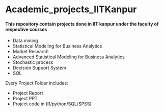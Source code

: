# Academic_projects_IITKanpur <br>
<h4 col="blue">This repository contain projects done in IIT kanpur under the faculty of respective courses</h4>
<ul>
  <li>Data mining</li>
  <li>Statistical Modeling for Business Analytics</li>
  <li>Market Research</li>
  <li>Advanced Statistical Modeling for Business Analytics</li>
  <li>Stochastic process</li>
  <li>Decision Support System</li>
  <li>SQL</li>
</ul>
Every Project Folder includes:
<ul> 
  <li>Project Report</li> 
  <li>Project PPT</li>
  <li>Project code in (R/python/SQL/SPSS)</li>
</ul>
